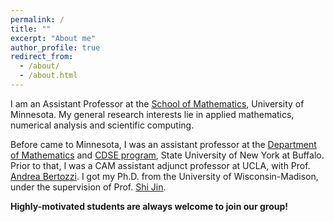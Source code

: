 ```yaml
---
permalink: /
title: ""
excerpt: "About me"
author_profile: true
redirect_from: 
  - /about/
  - /about.html
---
```



I am an Assistant Professor at the [School of Mathematics](https://cse.umn.edu/math), University of Minnesota. My general research interests lie in applied mathematics, numerical analysis and scientific computing.



Before came to Minnesota, I was an assistant professor at the [Department of Mathematics](http://www.buffalo.edu/cas/math.html) and  [CDSE program](https://www.buffalo.edu/icds/programs-and-degrees/cdse.html), State University of New York at Buffalo. Prior to that, I was a CAM assistant adjunct professor at UCLA, with Prof. [Andrea Bertozzi](https://www.math.ucla.edu/~bertozzi/). I got my Ph.D. from the University of Wisconsin-Madison, under the supervision of Prof. [Shi Jin](https://ins.sjtu.edu.cn/people/shijin/#publications).


**Highly-motivated students are always welcome to join our group!**
